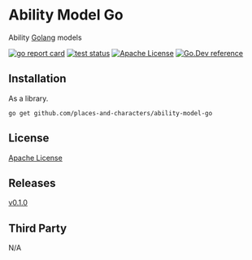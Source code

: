 # Ability Model Go
Ability [Golang](https://go.dev) models

[![go report card](https://goreportcard.com/badge/github.com/places-and-characters/ability-model-go "go report card")](https://goreportcard.com/report/github.com/places-and-characters/ability-model-go)
[![test status](https://github.com/ccthomas/gotil/workflows/tests/badge.svg "test status")](https://github.com/ccthomas/gotil/actions)
[![Apache License](https://img.shields.io/badge/license-Apache-brightgreen.svg)](https://opensource.org/licenses/MIT)
[![Go.Dev reference](https://img.shields.io/badge/go.dev-reference-blue?logo=go&logoColor=white)](https://pkg.go.dev/github.com/ccthomas/gotil?tab=doc)


## Installation
As a library.
```
go get github.com/places-and-characters/ability-model-go
```

## License
[Apache License](LICENSE)

## Releases
[v0.1.0](RELEASES.md)

## Third Party
N/A